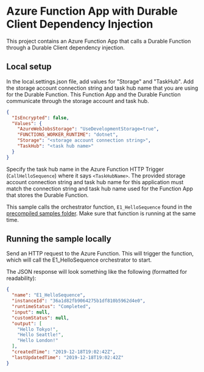 # Azure Function App with Durable Client Dependency Injection

This project contains an Azure Function App that calls a Durable Function through a Durable Client dependency injection.

## Local setup

In the local.settings.json file, add values for "Storage" and "TaskHub". Add the storage account connection string and task hub name that you are using for the Durable Function. This Function App and the Durable Function communicate through the storage account and task hub.

```json
{
  "IsEncrypted": false,
  "Values": {
    "AzureWebJobsStorage": "UseDevelopmentStorage=true",
    "FUNCTIONS_WORKER_RUNTIME": "dotnet",
    "Storage": "<storage account connection string>",
    "TaskHub": "<task hub name>"
  }
}
```

Specify the task hub name in the Azure Function HTTP Trigger (`CallHelloSequence`) where it says `<TaskHubName>`. The provided storage account connection string and task hub name for this application must match the connection string and task hub name used for the Function App that stores the Durable Function.

This sample calls the orchestrator function, `E1_HelloSequence` found in the [precompiled samples folder](https://github.com/Azure/azure-functions-durable-extension/blob/dev/samples/precompiled/HelloSequence.cs). Make sure that function is running at the same time.

## Running the sample locally
Send an HTTP request to the Azure Function. This will trigger the function, which will call the E1_HelloSequence orchestrator to start.

The JSON response will look something like the following (formatted for readability):

```JSON
{
  "name": "E1_HelloSequence",
  "instanceId": "36a1d82fb9064275b1df810b5962d4e0",
  "runtimeStatus": "Completed",
  "input": null,
  "customStatus": null,
  "output": [
    "Hello Tokyo!",
    "Hello Seattle!",
    "Hello London!"
  ],
  "createdTime": "2019-12-18T19:02:42Z",
  "lastUpdatedTime": "2019-12-18T19:02:42Z"
}
```